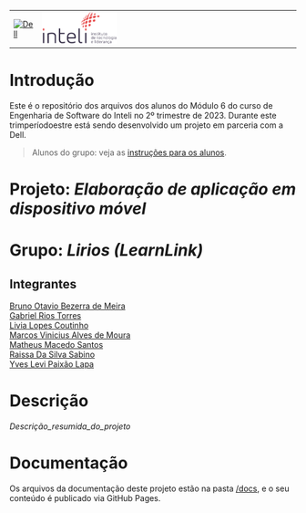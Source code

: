<table>
<tr>
<td>
<a href= "https://www.dell.com/pt-br"><img src="https://pt.wikipedia.org/wiki/Ficheiro:Dell_logo_2016.svg" alt="Dell" border="0" width="100%"></a>
</td>
<td><a href= "https://www.inteli.edu.br/"><img src="./docs/img/inteli-logo.png" alt="Inteli - Instituto de Tecnologia e Liderança" border="0" width="30%"></a>
</td>
</tr>
</table>

# Introdução

Este é o repositório dos arquivos dos alunos do Módulo 6 do curso de Engenharia de Software do Inteli no 2º trimestre de 2023. Durante este trimperíodoestre está sendo desenvolvido um projeto em parceria com a Dell.

> Alunos do grupo: veja as [instruções para os alunos](LEIAME_aluno.md).

# Projeto: *Elaboração de aplicação em dispositivo móvel*

# Grupo: *Lirios (LearnLink)*

## Integrantes

<a  href="https://www.linkedin.com/in/bruno-omeira/">Bruno Otavio Bezerra de Meira</br></a>
<a  href="https://www.linkedin.com/in/gabrielriostorres/">Gabriel Rios Torres</br></a>
<a  href="https://www.linkedin.com/in/liviapcoutinho/">Livia Lopes Coutinho</br></a>
<a  href="https://www.linkedin.com/in/marcos-vinicius-166531239/">Marcos Vinicius Alves de Moura</br></a>
<a  href="https://www.linkedin.com/in/matheusmacedosantos/">Matheus Macedo Santos</br></a>
<a  href="https://www.linkedin.com/in/raissa-sabino/">Raissa Da Silva Sabino</br></a>
<a  href="https://www.linkedin.com/in/yveslevi/">Yves Levi Paixão Lapa</br></a>

# Descrição

*Descrição_resumida_do_projeto*

# Documentação

Os arquivos da documentação deste projeto estão na pasta [/docs](/docs), e o seu conteúdo é publicado via GitHub Pages.
